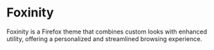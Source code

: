 # Foxinity

Foxinity is a Firefox theme that combines custom looks with enhanced utility, offering a personalized and streamlined browsing experience.

